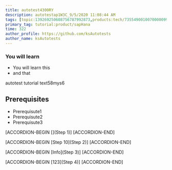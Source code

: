 ```yaml
---
title: autotest4300RY
description: autotestap1W3C_9/5/2020 11:08:44 AM
tags: [topic:139269250608756787992873,products:tech/73554900100700000996,tutorial:experience/advanced]
primary_tag: tutorial:product/sapHana
time: 322
author_profile: https://github.com/ksAutotests
author_name: ksAutotests
---
```

### You will learn
- You will learn this
- and that

autotest tutorial text58mys6

## Prerequisites
- Prerequisute1
- Prerequisute2
- Prerequisute3

[ACCORDION-BEGIN [](Step 1)]
[ACCORDION-END]

[ACCORDION-BEGIN [Step 10](Step 2)]
[ACCORDION-END]

[ACCORDION-BEGIN [Info](Step 3)]
[ACCORDION-END]

[ACCORDION-BEGIN [123](Step 4)]
[ACCORDION-END]

